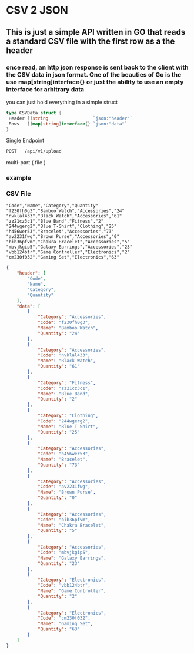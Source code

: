# CSV 2 JSON

## This is just a simple API written in GO that reads a standard CSV file with the first row as a the header

### once read, an http json response is sent back to the client with the CSV data in json format. One of the beauties of Go is the use map[string]interface{} or just the ability to use an empty interface for arbitrary data

you can just hold everything in a simple struct

```go
type CSVData struct {
 Header []string                 `json:"header"`
 Rows   []map[string]interface{} `json:"data"`
}
```

Single Endpoint

```bash
POST   /api/v1/upload
```

multi-part ( file )

### example

### CSV File

```console
"Code","Name","Category","Quantity"
"f230fh0g3","Bamboo Watch","Accessories","24"
"nvklal433","Black Watch","Accessories","61"
"zz21cz3c1","Blue Band","Fitness","2"
"244wgerg2","Blue T-Shirt","Clothing","25"
"h456wer53","Bracelet","Accessories","73"
"av2231fwg","Brown Purse","Accessories","0"
"bib36pfvm","Chakra Bracelet","Accessories","5"
"mbvjkgip5","Galaxy Earrings","Accessories","23"
"vbb124btr","Game Controller","Electronics","2"
"cm230f032","Gaming Set","Electronics","63"
```

```json
{
    "header": [
        "Code",
        "Name",
        "Category",
        "Quantity"
    ],
    "data": [
        {
            "Category": "Accessories",
            "Code": "f230fh0g3",
            "Name": "Bamboo Watch",
            "Quantity": "24"
        },
        {
            "Category": "Accessories",
            "Code": "nvklal433",
            "Name": "Black Watch",
            "Quantity": "61"
        },
        {
            "Category": "Fitness",
            "Code": "zz21cz3c1",
            "Name": "Blue Band",
            "Quantity": "2"
        },
        {
            "Category": "Clothing",
            "Code": "244wgerg2",
            "Name": "Blue T-Shirt",
            "Quantity": "25"
        },
        {
            "Category": "Accessories",
            "Code": "h456wer53",
            "Name": "Bracelet",
            "Quantity": "73"
        },
        {
            "Category": "Accessories",
            "Code": "av2231fwg",
            "Name": "Brown Purse",
            "Quantity": "0"
        },
        {
            "Category": "Accessories",
            "Code": "bib36pfvm",
            "Name": "Chakra Bracelet",
            "Quantity": "5"
        },
        {
            "Category": "Accessories",
            "Code": "mbvjkgip5",
            "Name": "Galaxy Earrings",
            "Quantity": "23"
        },
        {
            "Category": "Electronics",
            "Code": "vbb124btr",
            "Name": "Game Controller",
            "Quantity": "2"
        },
        {
            "Category": "Electronics",
            "Code": "cm230f032",
            "Name": "Gaming Set",
            "Quantity": "63"
        }
    ]
}
```

